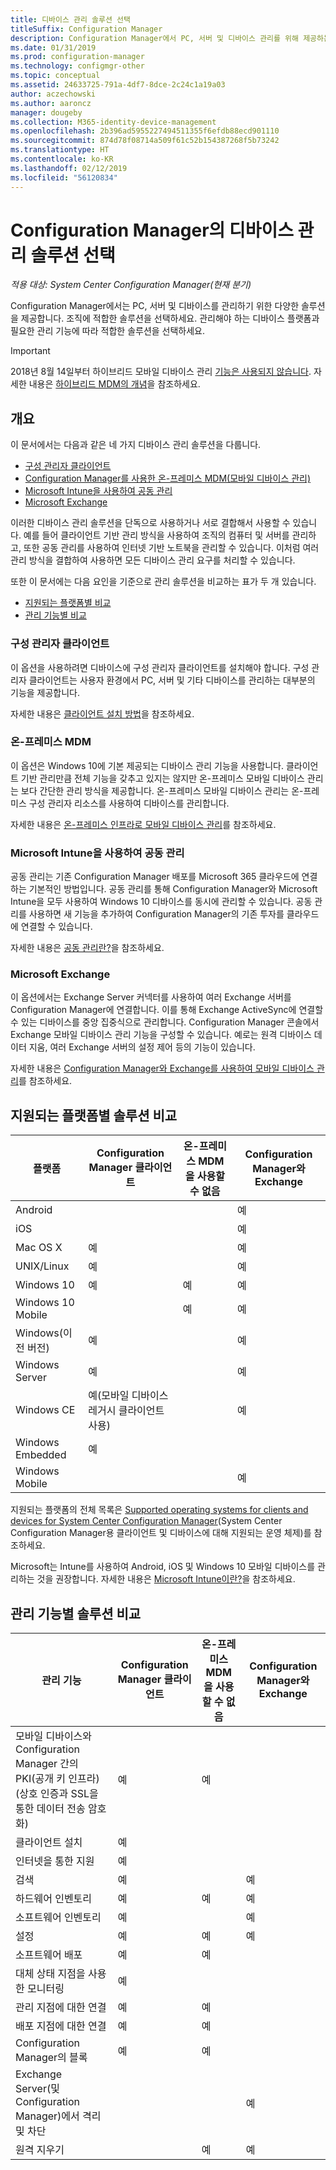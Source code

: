 ```yaml
---
title: 디바이스 관리 솔루션 선택
titleSuffix: Configuration Manager
description: Configuration Manager에서 PC, 서버 및 디바이스 관리를 위해 제공하는 솔루션에 대해 알아봅니다.
ms.date: 01/31/2019
ms.prod: configuration-manager
ms.technology: configmgr-other
ms.topic: conceptual
ms.assetid: 24633725-791a-4df7-8dce-2c24c1a19a03
author: aczechowski
ms.author: aaroncz
manager: dougeby
ms.collection: M365-identity-device-management
ms.openlocfilehash: 2b396ad5955227494511355f6efdb88ecd901110
ms.sourcegitcommit: 874d78f08714a509f61c52b154387268f5b73242
ms.translationtype: HT
ms.contentlocale: ko-KR
ms.lasthandoff: 02/12/2019
ms.locfileid: "56120834"
---
```

# <a name="choose-a-device-management-solution-for-configuration-manager"></a>Configuration Manager의 디바이스 관리 솔루션 선택

*적용 대상: System Center Configuration Manager(현재 분기)*

Configuration Manager에서는 PC, 서버 및 디바이스를 관리하기 위한 다양한 솔루션을 제공합니다. 조직에 적합한 솔루션을 선택하세요. 관리해야 하는 디바이스 플랫폼과 필요한 관리 기능에 따라 적합한 솔루션을 선택하세요.  


> [!Important]  
> 2018년 8월 14일부터 하이브리드 모바일 디바이스 관리 [기능은 사용되지 않습니다](/sccm/core/plan-design/changes/deprecated/removed-and-deprecated-cmfeatures). 자세한 내용은 [하이브리드 MDM의 개념](/sccm/mdm/understand/hybrid-mobile-device-management)을 참조하세요.<!--Intune feature 2683117-->  
<!-- SCCMDocs issue 1197 -->



## <a name="overview"></a>개요

이 문서에서는 다음과 같은 네 가지 디바이스 관리 솔루션을 다룹니다. 
- [구성 관리자 클라이언트](#bkmk_sccm)
- [Configuration Manager를 사용한 온-프레미스 MDM(모바일 디바이스 관리)](#bkmk_opmdm)
- [Microsoft Intune을 사용하여 공동 관리](#bkmk_intune)
- [Microsoft Exchange](#bkmk_opmdm)

이러한 디바이스 관리 솔루션을 단독으로 사용하거나 서로 결합해서 사용할 수 있습니다. 예를 들어 클라이언트 기반 관리 방식을 사용하여 조직의 컴퓨터 및 서버를 관리하고, 또한 공동 관리를 사용하여 인터넷 기반 노트북을 관리할 수 있습니다. 이처럼 여러 관리 방식을 결합하여 사용하면 모든 디바이스 관리 요구를 처리할 수 있습니다.  

또한 이 문서에는 다음 요인을 기준으로 관리 솔루션을 비교하는 표가 두 개 있습니다. 
- [지원되는 플랫폼별 비교](#bkmk_comp1)
- [관리 기능별 비교](#bkmk_comp2)


### <a name="bkmk_sccm"></a> 구성 관리자 클라이언트  

이 옵션을 사용하려면 디바이스에 구성 관리자 클라이언트를 설치해야 합니다. 구성 관리자 클라이언트는 사용자 환경에서 PC, 서버 및 기타 디바이스를 관리하는 대부분의 기능을 제공합니다. 

자세한 내용은 [클라이언트 설치 방법](/sccm/core/clients/deploy/plan/client-installation-methods)을 참조하세요.  


### <a name="bkmk_opmdm"></a> 온-프레미스 MDM  

이 옵션은 Windows 10에 기본 제공되는 디바이스 관리 기능을 사용합니다. 클라이언트 기반 관리만큼 전체 기능을 갖추고 있지는 않지만 온-프레미스 모바일 디바이스 관리는 보다 간단한 관리 방식을 제공합니다. 온-프레미스 모바일 디바이스 관리는 온-프레미스 구성 관리자 리소스를 사용하여 디바이스를 관리합니다.  

자세한 내용은 [온-프레미스 인프라로 모바일 디바이스 관리](/sccm/mdm/understand/manage-mobile-devices-with-on-premises-infrastructure)를 참조하세요.  


### <a name="bkmk_comanage"></a> Microsoft Intune을 사용하여 공동 관리

공동 관리는 기존 Configuration Manager 배포를 Microsoft 365 클라우드에 연결하는 기본적인 방법입니다. 공동 관리를 통해 Configuration Manager와 Microsoft Intune을 모두 사용하여 Windows 10 디바이스를 동시에 관리할 수 있습니다. 공동 관리를 사용하면 새 기능을 추가하여 Configuration Manager의 기존 투자를 클라우드에 연결할 수 있습니다. 

자세한 내용은 [공동 관리란?](/sccm/comanage/overview)을 참조하세요.  


### <a name="bkmk_exchange"></a> Microsoft Exchange  

이 옵션에서는 Exchange Server 커넥터를 사용하여 여러 Exchange 서버를 Configuration Manager에 연결합니다. 이를 통해 Exchange ActiveSync에 연결할 수 있는 디바이스를 중앙 집중식으로 관리합니다. Configuration Manager 콘솔에서 Exchange 모바일 디바이스 관리 기능을 구성할 수 있습니다. 예로는 원격 디바이스 데이터 지움, 여러 Exchange 서버의 설정 제어 등의 기능이 있습니다.

자세한 내용은 [Configuration Manager와 Exchange를 사용하여 모바일 디바이스 관리](/sccm/mdm/deploy-use/manage-mobile-devices-with-exchange-activesync)를 참조하세요.  



## <a name="bkmk_comp1"></a> 지원되는 플랫폼별 솔루션 비교  

|플랫폼|Configuration Manager 클라이언트|온-프레미스 MDM을 사용할 수 없음|Configuration Manager와 Exchange|  
|--------|----------------------------|---------------|-----------------------------------|  
|Android| | |예|  
|iOS| | |예|  
|Mac OS X|예| |예|  
|UNIX/Linux|예| |예|  
|Windows 10|예|예|예|  
|Windows 10 Mobile| |예|예|  
|Windows(이전 버전)|예| |예|  
|Windows Server|예| |예|  
|Windows CE|예(모바일 디바이스 레거시 클라이언트 사용)| |예|  
|Windows Embedded|예| | |  
|Windows Mobile| | |예|  

지원되는 플랫폼의 전체 목록은 [Supported operating systems for clients and devices for System Center Configuration Manager](configs/supported-operating-systems-for-clients-and-devices.md)(System Center Configuration Manager용 클라이언트 및 디바이스에 대해 지원되는 운영 체제)를 참조하세요.

Microsoft는 Intune를 사용하여 Android, iOS 및 Windows 10 모바일 디바이스를 관리하는 것을 권장합니다. 자세한 내용은 [Microsoft Intune이란?](https://docs.microsoft.com/intune/what-is-intune)을 참조하세요.



##  <a name="bkmk_comp2"></a> 관리 기능별 솔루션 비교  

|관리 기능|Configuration Manager 클라이언트|온-프레미스 MDM을 사용할 수 없음|Configuration Manager와 Exchange|  
|--------|----------------------------|---------------|-----------------------------------|  
|모바일 디바이스와 Configuration Manager 간의 PKI(공개 키 인프라)(상호 인증과 SSL을 통한 데이터 전송 암호화)|예|예| |  
|클라이언트 설치|예| | |  
|인터넷을 통한 지원|예| | |  
|검색|예| |예|  
|하드웨어 인벤토리|예|예|예|  
|소프트웨어 인벤토리|예| |예|  
|설정|예|예|예|  
|소프트웨어 배포|예|예| |  
|대체 상태 지점을 사용한 모니터링|예| | |  
|관리 지점에 대한 연결|예|예| |  
|배포 지점에 대한 연결|예|예| |  
|Configuration Manager의 블록|예|예| |  
|Exchange Server(및 Configuration Manager)에서 격리 및 차단| | |예|  
|원격 지우기| |예|예|  


